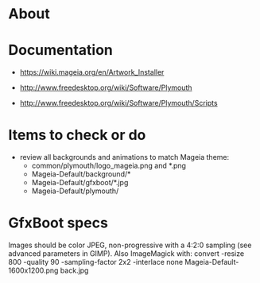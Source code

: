 # About



# Documentation

  * https://wiki.mageia.org/en/Artwork_Installer

  * http://www.freedesktop.org/wiki/Software/Plymouth
  * http://www.freedesktop.org/wiki/Software/Plymouth/Scripts

# Items to check or do

  * review all backgrounds and animations to match Mageia theme:
    - common/plymouth/logo_mageia.png and *.png
    - Mageia-Default/background/*
    - Mageia-Default/gfxboot/*.jpg
    - Mageia-Default/plymouth/

# GfxBoot specs

Images should be color JPEG, non-progressive with a 4:2:0 sampling
(see advanced parameters in GIMP).
Also ImageMagick with:
convert -resize 800 -quality 90 -sampling-factor 2x2 -interlace none 
Mageia-Default-1600x1200.png back.jpg

